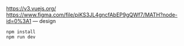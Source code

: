 https://v3.vuejs.org/
https://www.figma.com/file/piKS3JL4gncfAbEP9gQWf7/MATH?node-id=0%3A1 — design
```
npm install
npm run dev
```
